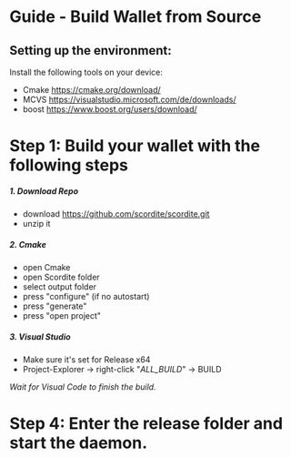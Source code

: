 # Guide - Build Wallet from Source


## Setting up the environment:


Install the following tools on your device:

  - Cmake https://cmake.org/download/
  - MCVS https://visualstudio.microsoft.com/de/downloads/
  - boost https://www.boost.org/users/download/



# Step 1: Build your wallet with the following steps

 ##### 1. Download Repo
- download https://github.com/scordite/scordite.git
- unzip it


##### 2. Cmake
- open Cmake
- open Scordite folder
- select output folder
- press "configure" (if no autostart)
- press "generate"
- press "open project"


##### 3. Visual Studio
- Make sure it's set for Release x64
- Project-Explorer -> right-click "*ALL_BUILD*" -> BUILD

*Wait for Visual Code to finish the build.*


# Step 4: Enter the release folder and start the daemon.



